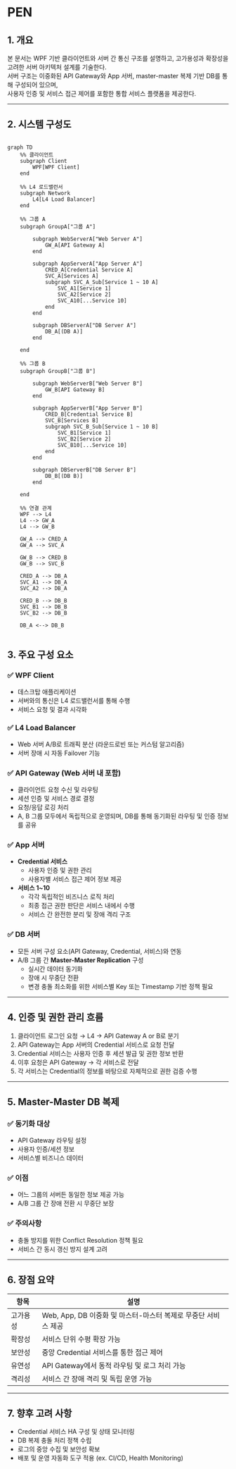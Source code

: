 # PEN

## 1. 개요

본 문서는 WPF 기반 클라이언트와 서버 간 통신 구조를 설명하고, 고가용성과 확장성을 고려한 서버 아키텍처 설계를 기술한다.  
서버 구조는 이중화된 API Gateway와 App 서버, master-master 복제 기반 DB를 통해 구성되어 있으며,  
사용자 인증 및 서비스 접근 제어를 포함한 통합 서비스 플랫폼을 제공한다.

---

## 2. 시스템 구성도

``` mermaid

graph TD
    %% 클라이언트
    subgraph Client
        WPF[WPF Client]
    end

    %% L4 로드밸런서
    subgraph Network
        L4[L4 Load Balancer]
    end

    %% 그룹 A
    subgraph GroupA["그룹 A"]

        subgraph WebServerA["Web Server A"]
            GW_A[API Gateway A]
        end

        subgraph AppServerA["App Server A"]
            CRED_A[Credential Service A]
            SVC_A[Services A]
            subgraph SVC_A_Sub[Service 1 ~ 10 A]
                SVC_A1[Service 1]
                SVC_A2[Service 2]
                SVC_A10[...Service 10]
            end
        end

        subgraph DBServerA["DB Server A"]
            DB_A[(DB A)]
        end

    end

    %% 그룹 B
    subgraph GroupB["그룹 B"]

        subgraph WebServerB["Web Server B"]
            GW_B[API Gateway B]
        end

        subgraph AppServerB["App Server B"]
            CRED_B[Credential Service B]
            SVC_B[Services B]
            subgraph SVC_B_Sub[Service 1 ~ 10 B]
                SVC_B1[Service 1]
                SVC_B2[Service 2]
                SVC_B10[...Service 10]
            end
        end

        subgraph DBServerB["DB Server B"]
            DB_B[(DB B)]
        end

    end

    %% 연결 관계
    WPF --> L4
    L4 --> GW_A
    L4 --> GW_B

    GW_A --> CRED_A
    GW_A --> SVC_A

    GW_B --> CRED_B
    GW_B --> SVC_B

    CRED_A --> DB_A
    SVC_A1 --> DB_A
    SVC_A2 --> DB_A

    CRED_B --> DB_B
    SVC_B1 --> DB_B
    SVC_B2 --> DB_B

    DB_A <--> DB_B


```

## 3. 주요 구성 요소

### ✅ WPF Client
- 데스크탑 애플리케이션
- 서버와의 통신은 L4 로드밸런서를 통해 수행
- 서비스 요청 및 결과 시각화

### ✅ L4 Load Balancer
- Web 서버 A/B로 트래픽 분산 (라운드로빈 또는 커스텀 알고리즘)
- 서버 장애 시 자동 Failover 기능

### ✅ API Gateway (Web 서버 내 포함)
- 클라이언트 요청 수신 및 라우팅
- 세션 인증 및 서비스 경로 결정
- 요청/응답 로깅 처리
- A, B 그룹 모두에서 독립적으로 운영되며, DB를 통해 동기화된 라우팅 및 인증 정보를 공유

### ✅ App 서버
- **Credential 서비스**
  - 사용자 인증 및 권한 관리
  - 사용자별 서비스 접근 제어 정보 제공
- **서비스 1~10**
  - 각각 독립적인 비즈니스 로직 처리
  - 최종 접근 권한 판단은 서비스 내에서 수행
  - 서비스 간 완전한 분리 및 장애 격리 구조

### ✅ DB 서버
- 모든 서버 구성 요소(API Gateway, Credential, 서비스)와 연동
- A/B 그룹 간 **Master-Master Replication** 구성
  - 실시간 데이터 동기화
  - 장애 시 무중단 전환
  - 변경 충돌 최소화를 위한 서비스별 Key 또는 Timestamp 기반 정책 필요

---

## 4. 인증 및 권한 관리 흐름

1. 클라이언트 로그인 요청 → L4 → API Gateway A or B로 분기  
2. API Gateway는 App 서버의 Credential 서비스로 요청 전달  
3. Credential 서비스는 사용자 인증 후 세션 발급 및 권한 정보 반환  
4. 이후 요청은 API Gateway → 각 서비스로 전달  
5. 각 서비스는 Credential의 정보를 바탕으로 자체적으로 권한 검증 수행  

---

## 5. Master-Master DB 복제

### ✅ 동기화 대상
- API Gateway 라우팅 설정  
- 사용자 인증/세션 정보  
- 서비스별 비즈니스 데이터  

### ✅ 이점
- 어느 그룹의 서버든 동일한 정보 제공 가능  
- A/B 그룹 간 장애 전환 시 무중단 보장  

### ✅ 주의사항
- 충돌 방지를 위한 Conflict Resolution 정책 필요  
- 서비스 간 동시 갱신 방지 설계 고려  

---

## 6. 장점 요약

| 항목 | 설명 |
|------|------|
| 고가용성 | Web, App, DB 이중화 및 마스터-마스터 복제로 무중단 서비스 제공 |
| 확장성 | 서비스 단위 수평 확장 가능 |
| 보안성 | 중앙 Credential 서비스를 통한 접근 제어 |
| 유연성 | API Gateway에서 동적 라우팅 및 로그 처리 가능 |
| 격리성 | 서비스 간 장애 격리 및 독립 운영 가능 |

---

## 7. 향후 고려 사항

- Credential 서비스 HA 구성 및 상태 모니터링  
- DB 복제 충돌 처리 정책 수립  
- 로그의 중앙 수집 및 보안성 확보  
- 배포 및 운영 자동화 도구 적용 (ex. CI/CD, Health Monitoring)
